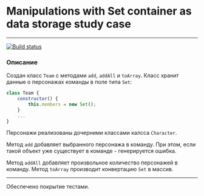 # Manipulations with Set container as data storage study case

---
[![Build status](https://ci.appveyor.com/api/projects/status/xhkayb68ne19xmh4?svg=true)](https://ci.appveyor.com/project/AACMKT/ajs-regex-phones)


### Описание

Создан класс `Team` с методами `add`, `addAll` и `toArray`. Класс хранит данные о персонажах команды в поле типа `Set`:
```javascript
class Team {
    constructor() {
        this.members = new Set();
    }
    ...
}
```

Персонажи реализованы дочерними классами калсса `Character`.

Метод `add` добавляет выбранного персонажа в команду. При этом, если такой объект уже существует в команде - генерируется ошибка.

Метод `addAll` добавляет произвольное количество персонажей в команду.
Метод `toArray` производит конвертацию `Set` в массив.

---

Обеспечено покрытие тестами.